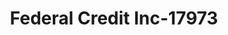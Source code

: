 ---
f_zip-code: 35772
f_state-code: AL
title: Federal Credit Inc-17973
f_phone: 256-437-0009
f_city-only: Stevenson
f_address: 75 Bank Street Stevenson
f_location-unique-id: '17973'
slug: federal-credit-inc-17973
updated-on: '2024-05-30T13:46:58.046Z'
created-on: '2024-05-30T13:36:59.803Z'
published-on: '2024-05-30T13:54:32.469Z'
f_city-state: cms/city/stevenson-al.md
f_company: cms/company/federal-credit-inc.md
f_state: cms/state/alabama.md
layout: '[payday-loan].html'
tags: payday-loan
---